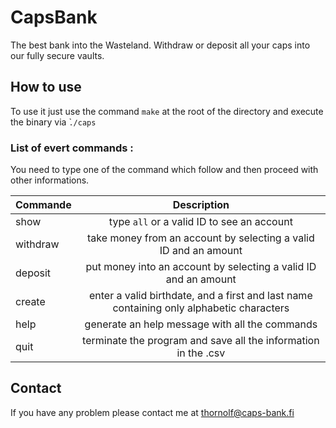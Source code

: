 # CapsBank

The best bank into the Wasteland.
Withdraw or deposit all your caps into our fully secure vaults.

## How to use

To use it just use the command `make` at the root of the directory and execute the binary via ̀`./caps`

### List of evert commands :

You need to type one of the command which follow and then proceed with other informations.

| Commande      | Description   |
| ------------- |:-------------:| 
| show  | type `all` or a valid ID to see an account |
| withdraw  | take money from an account by selecting a valid ID and an amount |
| deposit  | put money into an account by selecting a valid ID and an amount |
| create  | enter a valid birthdate, and a first and last name containing only alphabetic characters |
| help          | generate an help message with all the commands |
| quit   | terminate the program and save all the information in the .csv |

## Contact

If you have any problem please contact me at thornolf@caps-bank.fi
